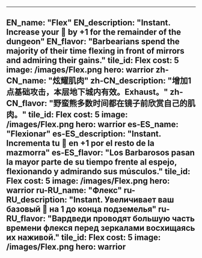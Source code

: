 ---

EN_name: "Flex"
EN_description: "Instant. Increase your 🔸 by +1 for the remainder of the dungeon"
EN_flavor: "Barbearians spend the majority of their time flexing in front of mirrors and admiring their gains."
tile_id: Flex
cost: 5
image: /images/Flex.png
hero: warrior
zh-CN_name: "炫耀肌肉"
zh-CN_description: "增加1点基础攻击，本层地下城内有效。Exhaust。"
zh-CN_flavor: "野蛮熊多数时间都在镜子前欣赏自己的肌肉。"
tile_id: Flex
cost: 5
image: /images/Flex.png
hero: warrior
es-ES_name: "Flexionar"
es-ES_description: "Instant. Incrementa tu 🔸 en +1 por el resto de la mazmorra"
es-ES_flavor: "Los Barbarosos pasan la mayor parte de su tiempo frente al espejo, flexionando y admirando sus músculos."
tile_id: Flex
cost: 5
image: /images/Flex.png
hero: warrior
ru-RU_name: "Флекс"
ru-RU_description: "Instant. Увеличивает ваш базовый 🔸 на 1 до конца подземелья"
ru-RU_flavor: "Вардведи проводят большую часть времени флекся перед зеркалами восхищаясь их наживой."
tile_id: Flex
cost: 5
image: /images/Flex.png
hero: warrior
---
